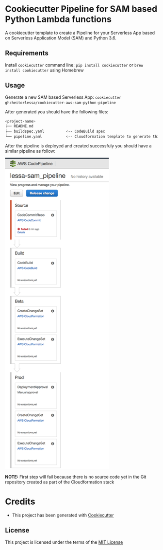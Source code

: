 # Cookiecutter Pipeline for SAM based Python Lambda functions

A cookiecutter template to create a Pipeline for your Serverless App based on Serverless Application Model (SAM) and Python 3.6.

## Requirements

Install `cookiecutter` command line: `pip install cookiecutter` or `brew install cookiecutter` using Homebrew

## Usage

Generate a new SAM based Serverless App: `cookiecutter gh:heitorlessa/cookiecutter-aws-sam-python-pipeline` 

After generated you should have the following files:

```bash
<project-name>
├── README.md
├── buildspec.yaml          <-- CodeBuild spec
└── pipeline.yaml           <-- Cloudformation template to generate this pipeline
```

After the pipeline is deployed and created successfuly you should have a similar pipeline as follow:

![Sample Pipeline](media/pipeline-sample.png)

**NOTE:** First step will fail because there is no source code yet in the Git repository created as part of the Cloudformation stack

# Credits

* This project has been generated with [Cookiecutter](https://github.com/audreyr/cookiecutter)

License
-------

This project is licensed under the terms of the [MIT License](/LICENSE)
